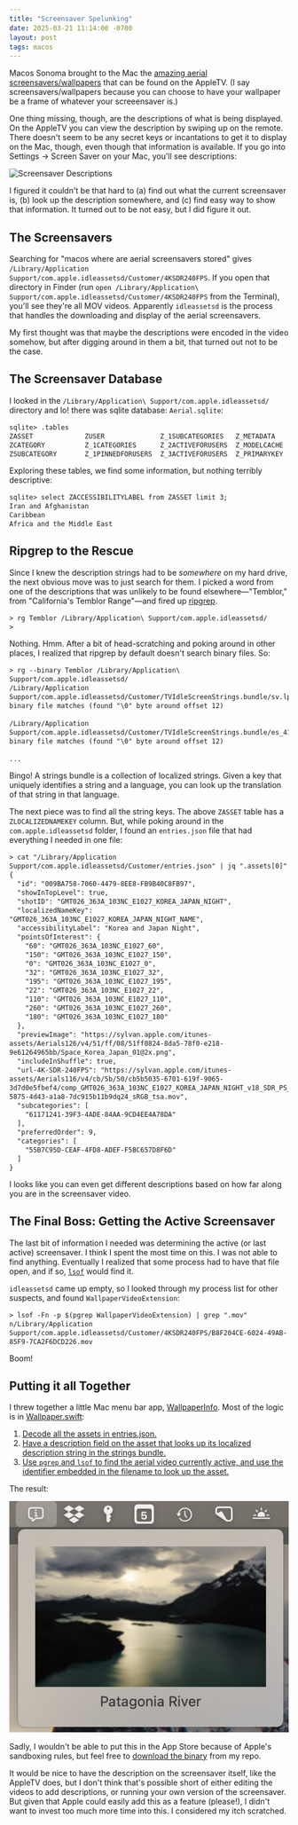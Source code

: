 ```yaml
---
title: "Screensaver Spelunking"
date: 2025-03-21 11:14:00 -0700
layout: post
tags: macos
---
```


Macos Sonoma brought to the Mac the [amazing aerial screensavers/wallpapers](https://bzamayo.com/watch-all-the-apple-tv-aerial-video-screensavers#9c6b969b62012359e5a4ead2ba3889e8) that can be found on the AppleTV. (I say screensavers/wallpapers because you can choose to have your wallpaper be a frame of whatever your screeensaver is.)

One thing missing, though, are the descriptions of what is being displayed. On the AppleTV you can view the description by swiping up on the remote. There doesn't seem to be any secret keys or incantations to get it to display on the Mac, though, even though that information is available. If you go into Settings -> Screen Saver on your Mac, you'll see descriptions:

![Screensaver Descriptions](/public/images/screensavers/screensaver-settings.png)

I figured it couldn't be that hard to (a) find out what the current screensaver is, (b) look up the description somewhere, and (c) find easy way to show that information. It turned out to be not easy, but I did figure it out.

## The Screensavers

Searching for "macos where are aerial screensavers stored" gives `/Library/Application Support/com.apple.idleassetsd/Customer/4KSDR240FPS`. If you open that directory in Finder (run `open /Library/Application\ Support/com.apple.idleassetsd/Customer/4KSDR240FPS` from the Terminal), you'll see they're all MOV videos. Apparently `idleassetsd` is the process that handles the downloading and display of the aerial screensavers.

My first thought was that maybe the descriptions were encoded in the video somehow, but after digging around in them a bit, that turned out not to be the case.

## The Screensaver Database

I looked in the `/Library/Application\ Support/com.apple.idleassetsd/` directory and lo! there was sqlite database: `Aerial.sqlite`:

```
sqlite> .tables
ZASSET             ZUSER              Z_1SUBCATEGORIES   Z_METADATA
ZCATEGORY          Z_1CATEGORIES      Z_2ACTIVEFORUSERS  Z_MODELCACHE
ZSUBCATEGORY       Z_1PINNEDFORUSERS  Z_3ACTIVEFORUSERS  Z_PRIMARYKEY
```

Exploring these tables, we find some information, but nothing terribly descriptive:

```
sqlite> select ZACCESSIBILITYLABEL from ZASSET limit 3;
Iran and Afghanistan
Caribbean
Africa and the Middle East
```

## Ripgrep to the Rescue

Since I knew the description strings had to be _somewhere_ on my hard drive, the next obvious move was to just search for them. I picked a word from one of the descriptions that was unlikely to be found elsewhere—"Temblor," from "California's Temblor Range"—and fired up [ripgrep](https://github.com/BurntSushi/ripgrep).

```
> rg Temblor /Library/Application\ Support/com.apple.idleassetsd/
>
```

Nothing. Hmm. After a bit of head-scratching and poking around in other places, I realized that ripgrep by default doesn't search binary files. So:

```
> rg --binary Temblor /Library/Application\ Support/com.apple.idleassetsd/
/Library/Application Support/com.apple.idleassetsd/Customer/TVIdleScreenStrings.bundle/sv.lproj/Localizable.nocache.strings: binary file matches (found "\0" byte around offset 12)

/Library/Application Support/com.apple.idleassetsd/Customer/TVIdleScreenStrings.bundle/es_419.lproj/Localizable.nocache.strings: binary file matches (found "\0" byte around offset 12)

...
```

Bingo! A strings bundle is a collection of localized strings. Given a key that uniquely identifies a string and a language, you can look up the translation of that string in that language.

The next piece was to find all the string keys. The above `ZASSET` table has a `ZLOCALIZEDNAMEKEY` column. But, while poking around in the `com.apple.idleassetsd` folder, I found an `entries.json` file that had everything I needed in one file:

```
> cat "/Library/Application Support/com.apple.idleassetsd/Customer/entries.json" | jq ".assets[0]"
{
  "id": "009BA758-7060-4479-8EE8-FB9B40C8FB97",
  "showInTopLevel": true,
  "shotID": "GMT026_363A_103NC_E1027_KOREA_JAPAN_NIGHT",
  "localizedNameKey": "GMT026_363A_103NC_E1027_KOREA_JAPAN_NIGHT_NAME",
  "accessibilityLabel": "Korea and Japan Night",
  "pointsOfInterest": {
    "60": "GMT026_363A_103NC_E1027_60",
    "150": "GMT026_363A_103NC_E1027_150",
    "0": "GMT026_363A_103NC_E1027_0",
    "32": "GMT026_363A_103NC_E1027_32",
    "195": "GMT026_363A_103NC_E1027_195",
    "22": "GMT026_363A_103NC_E1027_22",
    "110": "GMT026_363A_103NC_E1027_110",
    "260": "GMT026_363A_103NC_E1027_260",
    "180": "GMT026_363A_103NC_E1027_180"
  },
  "previewImage": "https://sylvan.apple.com/itunes-assets/Aerials126/v4/51/ff/08/51ff0824-8da5-78f0-e218-9e61264965bb/Space_Korea_Japan_01@2x.png",
  "includeInShuffle": true,
  "url-4K-SDR-240FPS": "https://sylvan.apple.com/itunes-assets/Aerials116/v4/cb/5b/50/cb5b5035-6701-619f-9065-3d7d0e5fbef4/comp_GMT026_363A_103NC_E1027_KOREA_JAPAN_NIGHT_v18_SDR_PS_20180907_240fps_0d0095d4-5875-4d43-a1a8-7dc915b11b9dq24_sRGB_tsa.mov",
  "subcategories": [
    "61171241-39F3-4ADE-84AA-9CD4EE4A78DA"
  ],
  "preferredOrder": 9,
  "categories": [
    "55B7C95D-CEAF-4FD8-ADEF-F5BC657D8F6D"
  ]
}
```

I looks like you can even get different descriptions based on how far along you are in the screensaver video.

## The Final Boss: Getting the Active Screensaver

The last bit of information I needed was determining the active (or last active) screensaver. I think I spent the most time on this. I was not able to find anything. Eventually I realized that some process had to have that file open, and if so, [`lsof`](https://man7.org/linux/man-pages/man8/lsof.8.html) would find it.

`idleassetsd` came up empty, so I looked through my process list for other suspects, and found `WallpaperVideoExtension`:

```
> lsof -Fn -p $(pgrep WallpaperVideoExtension) | grep ".mov"
n/Library/Application Support/com.apple.idleassetsd/Customer/4KSDR240FPS/B8F204CE-6024-49AB-85F9-7CA2F6DCD226.mov
```

Boom!

## Putting it all Together

I threw together a little Mac menu bar app, [WallpaperInfo](https://github.com/bgreenlee/WallpaperInfo/). Most of the logic is in [Wallpaper.swift](https://github.com/bgreenlee/WallpaperInfo/blob/main/WallpaperInfo/Wallpaper.swift):

1. [Decode all the assets in entries.json.](https://github.com/bgreenlee/WallpaperInfo/blob/main/WallpaperInfo/Wallpaper.swift#L63-L69)
2. [Have a description field on the asset that looks up its localized description string in the strings bundle.](https://github.com/bgreenlee/WallpaperInfo/blob/main/WallpaperInfo/Wallpaper.swift#L63-L69)
3. [Use `pgrep` and `lsof` to find the aerial video currently active, and use the identifier embedded in the filename to look up the asset.](https://github.com/bgreenlee/WallpaperInfo/blob/main/WallpaperInfo/Wallpaper.swift#L75-L91)

The result:

![Wallpaper Info Screenshot](/public/images/screensavers/screenshot.png)

Sadly, I wouldn't be able to put this in the App Store because of Apple's sandboxing rules, but feel free to [download the binary](https://github.com/bgreenlee/WallpaperInfo/releases/latest) from my repo.

It would be nice to have the description on the screensaver itself, like the AppleTV does, but I don't think that's possible short of either editing the videos to add descriptions, or running your own version of the screensaver. But given that Apple could easily add this as a feature (please!), I didn't want to invest too much more time into this. I considered my itch scratched.
